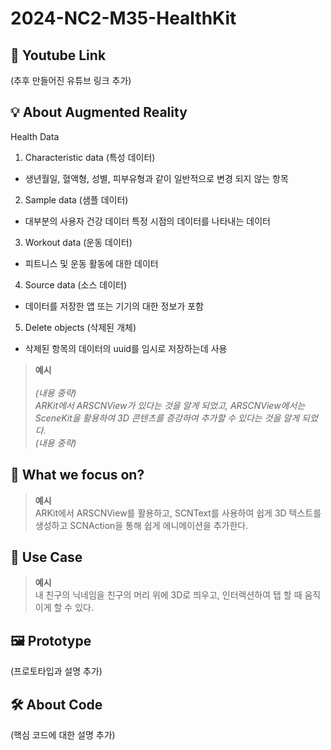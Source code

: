 # 2024-NC2-M35-HealthKit

## 🎥 Youtube Link
(추후 만들어진 유튜브 링크 추가)

## 💡 About Augmented Reality
Health Data
1. Characteristic data (특성 데이터)
- 생년월일, 혈액형, 성별, 피부유형과 같이 일반적으로 변경 되지 않는 항목
2. Sample data (샘플 데이터)
- 대부분의 사용자 건강 데이터 특정 시점의 데이터를 나타내는 데이터
3. Workout data (운동 데이터)
- 피트니스 및 운동 활동에 대한 데이터
4. Source data (소스 데이터)
- 데이터를 저장한 앱 또는 기기의 대한 정보가 포함
5. Delete objects (삭제된 개체)
- 삭제된 항목의 데이터의 uuid를 임시로 저장하는데 사용


> **예시** <br/><br/>
_(내용 중략) <br/>
ARKit에서 ARSCNView가 있다는 것을 알게 되었고, ARSCNView에서는 SceneKit을 활용하여 3D 콘텐츠를 증강하여 추가할 수 있다는 것을 알게 되었다. <br/>
(내용 중략)_

## 🎯 What we focus on?
> **예시** <br/> ARKit에서 ARSCNView를 활용하고, SCNText를 사용하여 쉽게 3D 텍스트를 생성하고 SCNAction을 통해 쉽게 에니메이션을 추가한다.

## 💼 Use Case
> **예시** <br/> 내 친구의 닉네임을 친구의 머리 위에 3D로 띄우고, 인터렉션하여 탭 할 때 움직이게 할 수 있다.

## 🖼️ Prototype
(프로토타입과 설명 추가)

## 🛠️ About Code
(핵심 코드에 대한 설명 추가)
